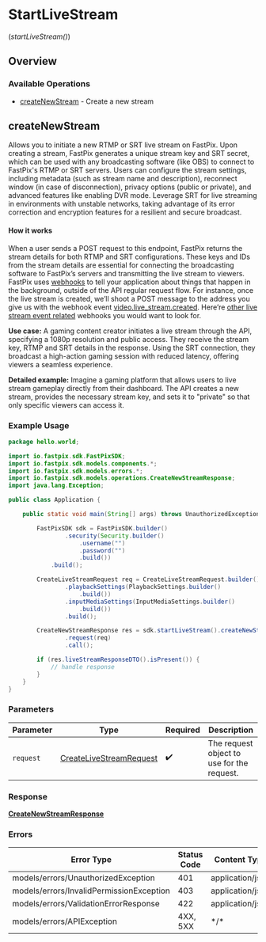 # StartLiveStream
(*startLiveStream()*)

## Overview

### Available Operations

* [createNewStream](#createnewstream) - Create a new stream

## createNewStream

Allows you to initiate a new RTMP or SRT live stream on FastPix. Upon creating a stream, FastPix generates a unique stream key and SRT secret, which can be used with any broadcasting software (like OBS) to connect to FastPix's RTMP or SRT servers. Users can configure the stream settings, including metadata (such as stream name and description), reconnect window (in case of disconnection), privacy options (public or private), and advanced features like enabling DVR mode.
Leverage SRT for live streaming in environments with unstable networks, taking advantage of its error correction and encryption features for a resilient and secure broadcast. 

<h4>How it works</h4> 

When a user sends a POST request to this endpoint, FastPix returns the stream details for both RTMP and SRT configurations. These keys and IDs from the stream details are essential for connecting the broadcasting software to FastPix’s servers and transmitting the live stream to viewers.
FastPix uses <a href=https://docs.fastpix.io/docs/webhooks-for-status#/>webhooks</a> to tell your application about things that happen in the background, outside of the API regular request flow. For instance, once the live stream is created, we’ll shoot a POST message to the address you give us with the webhook event <a href=https://docs.fastpix.io/docs/video-live_stream-created#/>video.live_stream.created</a>. Here’re <a href=https://docs.fastpix.io/docs/webhooks-for-status#/live-stream-related-events>other live stream event related</a> webhooks you would want to look for. 

**Use case:** A gaming content creator initiates a live stream through the API, specifying a 1080p resolution and public access. They receive the stream key, RTMP and SRT details in the response. Using the SRT connection, they broadcast a high-action gaming session with reduced latency, offering viewers a seamless experience. 


**Detailed example:** 
  Imagine a gaming platform that allows users to live stream gameplay directly from their dashboard. The API creates a new stream, provides the necessary stream key, and sets it to "private" so that only specific viewers can access it. 

### Example Usage

```java
package hello.world;

import io.fastpix.sdk.FastPixSDK;
import io.fastpix.sdk.models.components.*;
import io.fastpix.sdk.models.errors.*;
import io.fastpix.sdk.models.operations.CreateNewStreamResponse;
import java.lang.Exception;

public class Application {

    public static void main(String[] args) throws UnauthorizedException, InvalidPermissionException, ValidationErrorResponse, Exception {

        FastPixSDK sdk = FastPixSDK.builder()
                .security(Security.builder()
                    .username("")
                    .password("")
                    .build())
            .build();

        CreateLiveStreamRequest req = CreateLiveStreamRequest.builder()
                .playbackSettings(PlaybackSettings.builder()
                    .build())
                .inputMediaSettings(InputMediaSettings.builder()
                    .build())
                .build();

        CreateNewStreamResponse res = sdk.startLiveStream().createNewStream()
                .request(req)
                .call();

        if (res.liveStreamResponseDTO().isPresent()) {
            // handle response
        }
    }
}
```

### Parameters

| Parameter                                                                 | Type                                                                      | Required                                                                  | Description                                                               |
| ------------------------------------------------------------------------- | ------------------------------------------------------------------------- | ------------------------------------------------------------------------- | ------------------------------------------------------------------------- |
| `request`                                                                 | [CreateLiveStreamRequest](../../models/shared/CreateLiveStreamRequest.md) | :heavy_check_mark:                                                        | The request object to use for the request.                                |

### Response

**[CreateNewStreamResponse](../../models/operations/CreateNewStreamResponse.md)**

### Errors

| Error Type                               | Status Code                              | Content Type                             |
| ---------------------------------------- | ---------------------------------------- | ---------------------------------------- |
| models/errors/UnauthorizedException      | 401                                      | application/json                         |
| models/errors/InvalidPermissionException | 403                                      | application/json                         |
| models/errors/ValidationErrorResponse    | 422                                      | application/json                         |
| models/errors/APIException               | 4XX, 5XX                                 | \*/\*                                    |